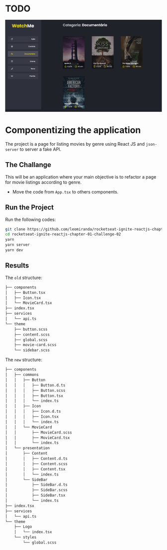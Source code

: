 # TODO

<p align="center" >
    <img alt="App printscreen" width="950" src="docs/print-catalog.png"/>
</p>

# Componentizing the application

The project is a page for listing movies by genre using React JS and `json-server` to server a fake API.

## The Challange

This will be an application where your main objective is to refactor a page for movie listings according to genre.

- Move the code from `App.tsx` to others components.

## Run the Project

Run the following codes:

```bash
git clone https://github.com/leomiranda/rocketseat-ignite-reactjs-chapter-01-challenge-02.git
cd rocketseat-ignite-reactjs-chapter-01-challenge-02
yarn
yarn server
yarn dev
```

## Results

The `old` structure:

```bash
├── components
│   ├── Button.tsx
│   ├── Icon.tsx
│   └── MovieCard.tsx
├── index.tsx
├── services
│   └── api.ts
└── theme
    ├── button.scss
    ├── content.scss
    ├── global.scss
    ├── movie-card.scss
    └── sidebar.scss
```

The `new` structure:

```bash
├── components
│   ├── commons
│   │   ├── Button
│   │   │   ├── Button.d.ts
│   │   │   ├── Button.scss
│   │   │   ├── Button.tsx
│   │   │   └── index.ts
│   │   ├── Icon
│   │   │   ├── Icon.d.ts
│   │   │   ├── Icon.tsx
│   │   │   └── index.ts
│   │   └── MovieCard
│   │       ├── MovieCard.scss
│   │       ├── MovieCard.tsx
│   │       └── index.ts
│   └── presentation
│       ├── Content
│       │   ├── Content.d.ts
│       │   ├── Content.scss
│       │   ├── Content.tsx
│       │   └── index.ts
│       └── SideBar
│           ├── SideBar.d.ts
│           ├── SideBar.scss
│           ├── SideBar.tsx
│           └── index.ts
├── index.tsx
├── services
│   └── api.ts
└── theme
    ├── Logo
    │   └── index.tsx
    └── styles
        └── global.scss
```
